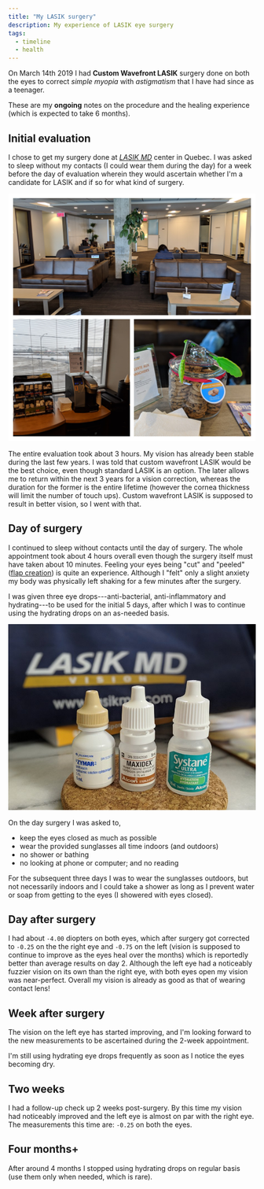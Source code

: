 ```yaml
---
title: "My LASIK surgery"
description: My experience of LASIK eye surgery
tags:
  - timeline
  - health
---
```


On March 14th 2019 I had **Custom Wavefront LASIK** surgery done on both the
eyes to correct _simple myopia_ with _astigmatism_ that I have had since as a
teenager.

These are my **ongoing** notes on the procedure and the healing experience
\(which is expected to take 6 months\).

## Initial evaluation

I chose to get my surgery done at [_LASIK MD_](https://www.lasikmd.com) center
in Quebec. I was asked to sleep without my contacts \(I could wear them during
the day\) for a week before the day of evaluation wherein they would ascertain
whether I'm a candidate for LASIK and if so for what kind of surgery.

![](/static/lasik-quebec.jpg)

The entire evaluation took about 3 hours. My vision has already been stable
during the last few years. I was told that custom wavefront LASIK would be the
best choice, even though standard LASIK is an option. The later allows me to
return within the next 3 years for a vision correction, whereas the duration for
the former is the entire lifetime \(however the cornea thickness will limit the
number of touch ups\). Custom wavefront LASIK is supposed to result in better
vision, so I went with that.

## Day of surgery

I continued to sleep without contacts until the day of surgery. The whole
appointment took about 4 hours overall even though the surgery itself must have
taken about 10 minutes. Feeling your eyes being "cut" and "peeled" \([flap
creation](https://en.wikipedia.org/wiki/LASIK#Flap_creation)\) is quite an
experience. Although I "felt" only a slight anxiety my body was physically left
shaking for a few minutes after the surgery.

I was given three eye drops---anti-bacterial, anti-inflammatory and hydrating---to be used for the initial 5 days, after which I was to continue using the
hydrating drops on an as-needed basis.

![Eye drops](./static/lasik-drops.jpg)

On the day surgery I was asked to,

* keep the eyes closed as much as possible
* wear the provided sunglasses all time indoors \(and outdoors\)
* no shower or bathing
* no looking at phone or computer; and no reading

For the subsequent three days I was to wear the sunglasses outdoors,
but not necessarily indoors and I could take a shower as long as I prevent
water or soap from getting to the eyes \(I showered with eyes closed\).


## Day after surgery

I had about `-4.00` diopters on both eyes, which after surgery got corrected to
`-0.25` on the the right eye and `-0.75` on the left \(vision is supposed to
continue to improve as the eyes heal over the months\) which is reportedly
better than average results on day 2. Although the left eye had a noticeably
fuzzier vision on its own than the right eye, with both eyes open my vision was
near-perfect. Overall my vision is already as good as that of wearing contact
lens!

## Week after surgery

The vision on the left eye has started improving, and I'm looking forward to the
new measurements to be ascertained during the 2-week appointment.

I'm still using hydrating eye drops frequently as soon as I notice the eyes
becoming dry.

## Two weeks

I had a follow-up check up 2 weeks post-surgery. By this time my vision had
noticeably improved and the left eye is almost on par with the right eye. The
measurements this time are: `-0.25` on both the eyes.

## Four months+

After around 4 months I stopped using hydrating drops on regular basis (use them
only when needed, which is rare).
